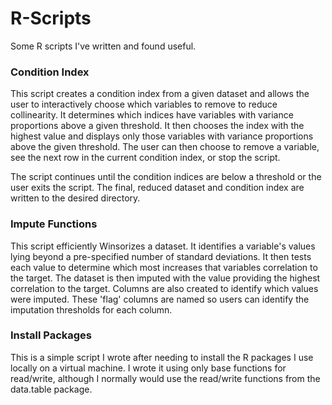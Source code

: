 # R-Scripts
Some R scripts I've written and found useful.

### Condition Index
This script creates a condition index from a given dataset and allows the user to interactively choose which variables to remove to reduce collinearity.  It determines which indices have variables with variance proportions above a given threshold.  It then chooses the index with the highest value and displays only those variables with variance proportions above the given threshold.  The user can then choose to remove a variable, see the next row in the current condition index, or stop the script.

The script continues until the condition indices are below a threshold or the user exits the script.  The final, reduced dataset and condition index are written to the desired directory.

### Impute Functions
This script efficiently Winsorizes a dataset.  It identifies a variable's values lying beyond a pre-specified number of standard deviations.  It then tests each value to determine which most increases that variables correlation to the target.  The dataset is then imputed with the value providing the highest correlation to the target.  Columns are also created to identify which values were imputed.  These 'flag' columns are named so users can identify the imputation thresholds for each column.

### Install Packages
This is a simple script I wrote after needing to install the R packages I use locally on a virtual machine.  I wrote it using only base functions for read/write, although I normally would use the read/write functions from the data.table package.
